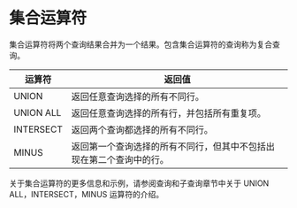 集合运算符 
==========================



集合运算符将两个查询结果合并为一个结果。包含集合运算符的查询称为复合查询。


|    运算符    |                返回值                 |
|-----------|------------------------------------|
| UNION     | 返回任意查询选择的所有不同行。                    |
| UNION ALL | 返回任意查询选择的所有行，并包括所有重复项。             |
| INTERSECT | 返回两个查询都选择的所有不同行。                   |
| MINUS     | 返回第一个查询选择的所有不同行，但其中不包括出现在第二个查询中的行。 |



关于集合运算符的更多信息和示例，请参阅查询和子查询章节中关于 UNION ALL，INTERSECT，MINUS 运算符的介绍。
